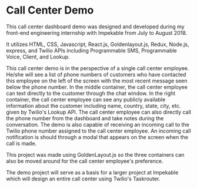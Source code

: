# Call Center Demo

This call center dashboard demo was designed and developed during my front-end engineering internship with Impekable from July to August 2018.

It utilizes HTML, CSS, Javascript, React.js, Goldenlayout.js, Redux, Node.js, express, and Twilio APIs including Programmable SMS, Programmable Voice, Client, and Lookup.

This call center demo is in the perspective of a single call center employee. He/she will see a list of phone numbers of customers who have contacted this employee on the left of the screen with the most recent message seen below the phone number. In the middle container, the call center employee can text directly to the customer through the chat window. In the right container, the call center employee can see any publicly available information about the customer including name, country, state, city, etc. given by Twilio's Lookup API. The call center employee can also directly call the phone number from the dashboard and take notes during the conversation. The demo is also capable of receiving an incoming call to the Twilio phone number assigned to the call center employee. An incoming call notification is should through a modal that appears on the screen when the call is made.

This project was made using GoldenLayout.js so the three containers can also be moved around for the call center employee's preference. 

The demo project will serve as a basis for a larger project at Impekable which will design an entire call center using Twilio's Taskrouter.
